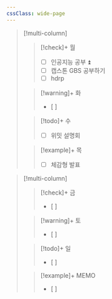 ```yaml
---
cssClass: wide-page
---
```

> [!multi-column]
>
>> [!check]+ 월
>> - [ ] 인공지능 공부 ⏫ 
>> - [ ] 캡스톤 GBS 공부하기
>> - [ ] hdrp
>
>> [!warning]+ 화
>> - [ ] 
>
>> [!todo]+ 수
>> - [ ] 위밋 설명회
>
>> [!example]+ 목
>> - [ ] 체감형 발표

> [!multi-column]
>
>> [!check]+ 금
>> - [ ] 
>
>> [!warning]+ 토
>> - [ ] 
>
>> [!todo]+ 일
>> - [ ] 
>
>> [!example]+ MEMO
>> - [ ] 
